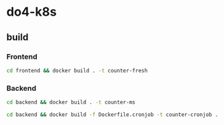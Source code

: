 # do4-k8s

## build

### Frontend

```sh
cd frontend && docker build . -t counter-fresh
```

### Backend

```sh
cd backend && docker build . -t counter-ms
```

```sh
cd backend && docker build -f Dockerfile.cronjob -t counter-cronjob .
```
